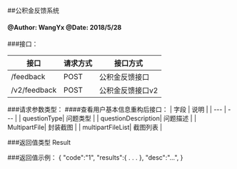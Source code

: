 ##公积金反馈系统
    
#### @Author: WangYx @Date: 2018/5/28 

###接口： 

| 接口 | 请求方式 | 接口方式 |
| ---  | --- | --- |
| /feedback | POST | 公积金反馈接口 |
| /v2/feedback | POST | 公积金反馈接口v2 |

###请求参数类型：
####查看用户基本信息重构后接口：
| 字段 | 说明 |
| ---  | --- |
| questionType| 问题类型 |
| questionDescription| 问题描述 |
| MultipartFile| 封装截图 |
| multipartFileList| 截图列表 |

###返回值类型
    Result
    
###返回值示例：
    {
        "code":"1",
        "results":{
            .
            .
            .
        },
        "desc":"...",
    }
